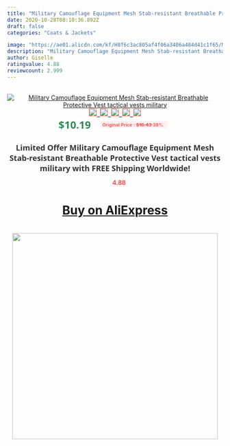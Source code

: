 ```yaml
---
title: "Military Camouflage Equipment Mesh Stab-resistant Breathable Protective Vest tactical vests military"
date: 2020-10-28T08:10:36.892Z
draft: false
categories: "Coats & Jackets"

image: "https://ae01.alicdn.com/kf/H8f6c3ac805af4f06a3406a484d41c1f65/Military-Camouflage-Equipment-Mesh-Stab-resistant-Breathable-Protective-Vest-tactical-vests-military.jpg"
description: "Military Camouflage Equipment Mesh Stab-resistant Breathable Protective Vest tactical vests military"
author: Giselle
ratingvalue: 4.88
reviewcount: 2.999
---
```

<br>
<div style="text-align: center;">
<a href="https://s.click.aliexpress.com/e/_Aqm7lT" target="_blank" rel="nofollow noopener noreferrer"><img alt="Military Camouflage Equipment Mesh Stab-resistant Breathable Protective Vest tactical vests military" class="magnifier-image" src="https://ae01.alicdn.com/kf/H8f6c3ac805af4f06a3406a484d41c1f65/Military-Camouflage-Equipment-Mesh-Stab-resistant-Breathable-Protective-Vest-tactical-vests-military.jpg_640x640.jpg">
<br>
<img style="border:1px solid salmon" src="https://ae01.alicdn.com/kf/H8f6c3ac805af4f06a3406a484d41c1f65/Military-Camouflage-Equipment-Mesh-Stab-resistant-Breathable-Protective-Vest-tactical-vests-military.jpg_120x120.jpg">&nbsp;&nbsp;<img style="border:1px solid salmon" src="https://ae01.alicdn.com/kf/H6262f09fc33c43d3a7e72ab280862923Y/Military-Camouflage-Equipment-Mesh-Stab-resistant-Breathable-Protective-Vest-tactical-vests-military.jpg_120x120.jpg">&nbsp;&nbsp;<img style="border:1px solid salmon" src="https://ae01.alicdn.com/kf/H6075d5ad11bb4f419d95f78a4fb941d98/Military-Camouflage-Equipment-Mesh-Stab-resistant-Breathable-Protective-Vest-tactical-vests-military.jpg_120x120.jpg">&nbsp;&nbsp;<img style="border:1px solid salmon" src="https://ae01.alicdn.com/kf/H8770f4a719194ac1b86c404e7e6bbe5aH/Military-Camouflage-Equipment-Mesh-Stab-resistant-Breathable-Protective-Vest-tactical-vests-military.jpg_120x120.jpg">&nbsp;&nbsp;<img style="border:1px solid salmon" src="https://ae01.alicdn.com/kf/He627d1003ac7412cbdb2aaf1673acb93J/Military-Camouflage-Equipment-Mesh-Stab-resistant-Breathable-Protective-Vest-tactical-vests-military.jpg_120x120.jpg"></a></div><br0>
<div style="text-align: center;"><span style="background-color: white; border: 0px; box-sizing: border-box; color: seagreen; display: inline-block; font-family: &quot;open sans&quot; , &quot;arial&quot; , &quot;helvetica&quot; , sans-serif , &quot;heiti&quot;; font-size: 24px; font-stretch: inherit; font-weight: 700; line-height: inherit; margin: 0px 10px 0px 0px; padding: 0px; vertical-align: middle;">$10.19 </span>
<span style="background: rgb(255 , 241 , 241); border-radius: 3px; border: 0px; box-sizing: border-box; color: #ff4747; display: inline-block; font-family: inherit; font-size: 12px; font-stretch: inherit; font-style: inherit; font-variant: inherit; font-weight: 600; line-height: inherit; margin: 0px; padding: 2px 5px; transform: scale(0.9); vertical-align: middle;">Original Price : <b style="text-decoration: line-through;">$16.43 </b> 38%&nbsp;&nbsp;</span></div>
<h1 style="color: #333333; display: inline-block; font-family: &quot;open sans&quot; , &quot;arial&quot; , &quot;helvetica&quot; , sans-serif , &quot;heiti&quot;; font-size: 18px; font-stretch: inherit; font-weight: 700; text-align: center;">Limited Offer Military Camouflage Equipment Mesh Stab-resistant Breathable Protective Vest tactical vests military with FREE Shipping Worldwide!</h1>
<div style="color: #ff4747; text-align: center;">
<img src="https://4.bp.blogspot.com/-M0ZcTcb-5uY/XleCXlxnR4I/AAAAAAAAAEc/OrjgMkXV1oMQFaCRZj5HQwOCBcu3w1FegCPcBGAYYCw/s1600/star.png" style="height: 15px;">&nbsp;<b>4.88</b></div>
<div class="button_cont" align="center"><a class="buynow_a" href="https://s.click.aliexpress.com/e/_Aqm7lT" target="_blank" rel="nofollow noopener noreferrer"><H1>Buy on AliExpress</H1></a></div><br>
<div class="separator" style="clear: both; text-align: center;">
<img src="https://lh3.googleusercontent.com/-pTy5HemUv9M/XlePHvY0dAI/AAAAAAAAAE4/0nX5iRUoIWY8eMW9Dpxeirr157OZliDIgCLcBGAsYHQ/s1600/badge.gif" width="480">
</div>
